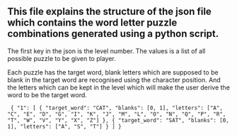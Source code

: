 

## This file explains the structure of the json file which contains the word letter puzzle combinations generated using a python script.

The first key in the json is the level number.
The values is a list of all possible puzzle to be given to player.

Each puzzle has the target word, blank letters which are supposed to be blank in the target word are recognised using the character position. And the letters which can be kept in the level which will make the user derive the word to be the target word.


` 
{
    "1": [
        {
            "target_word": "CAT",
            "blanks": [0, 1],
            "letters": ["A", "C", "E", "D", "G", "I", "K", "J", "M", "L", "O", "N", "Q", "P", "R", "T", "W", "V", "Y", "X", "Z"]
        },
        {
            "target_word": "SAT",
            "blanks": [0, 1],
            "letters": ["A", "S", "T"]
        }
    ]
}
`